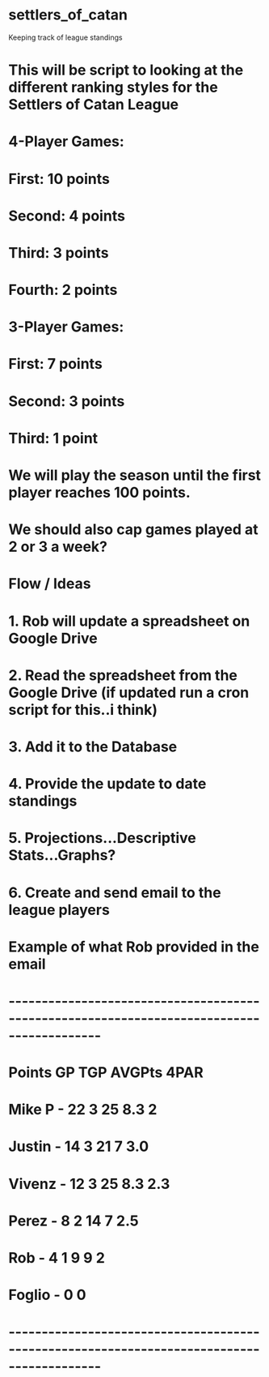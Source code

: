 # settlers_of_catan
Keeping track of league standings
# This will be script to looking at the different ranking styles for the Settlers of Catan League

# 4-Player Games:
# First: 10 points
# Second: 4 points
# Third: 3 points
# Fourth: 2 points

# 3-Player Games:
# First: 7 points
# Second: 3 points
# Third: 1 point

# We will play the season until the first player reaches 100 points. 
# We should also cap games played at 2 or 3 a week?

# Flow / Ideas
# 1. Rob will update a spreadsheet on Google Drive
# 2. Read the spreadsheet from the Google Drive (if updated run a cron script for this..i think)
# 3. Add it to the Database
# 4. Provide the update to date standings
# 5. Projections...Descriptive Stats...Graphs?
# 6. Create and send email to the league players
# Example of what Rob provided in the email
# ------------------------------------------------------------------------------------------
# 			Points	GP	TGP	AVGPts	4PAR
# Mike P - 	22		3	25	8.3		2
# Justin - 	14		3	21	7		3.0
# Vivenz - 	12		3	25	8.3		2.3
# Perez -  	8		2	14	7		2.5
# Rob - 	4		1	9	9		2
# Foglio - 	0		0
# ------------------------------------------------------------------------------------------
